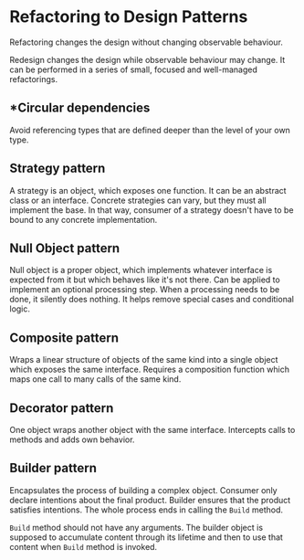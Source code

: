 # Refactoring to Design Patterns

Refactoring changes the design without changing observable behaviour.

Redesign changes the design while observable behaviour may change. It can be performed in a series of small, focused and well-managed refactorings.

## *Circular dependencies

Avoid referencing types that are defined deeper than the level of your own type.

## Strategy pattern

A strategy is an object, which exposes one function. It can be an abstract class or an interface. Concrete strategies can vary, but they must all implement the base. In that way, consumer of a strategy doesn't have to be bound to any concrete implementation.

## Null Object pattern

Null object is a proper object, which implements whatever interface is expected from it but which behaves like it's not there. 
Can be applied to implement an optional processing step. When a processing needs to be done, it silently does nothing. It helps remove special cases and conditional logic.

## Composite pattern

Wraps a linear structure of objects of the same kind into a single object which exposes the same interface. Requires a composition function which maps one call to many calls of the same kind.

## Decorator pattern

One object wraps another object with the same interface. Intercepts calls to methods and adds own behavior.

## Builder pattern

Encapsulates the process of building a complex object. Consumer only declare intentions about the final product. Builder ensures that the product satisfies intentions. The whole process ends in calling the `Build` method.

`Build` method should not have any arguments. The builder object is supposed to accumulate content through its lifetime and then to use that content when `Build` method is invoked.

